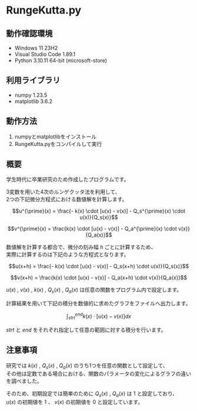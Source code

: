 # RungeKutta.py

## 動作確認環境
- Windows 11 23H2
- Visual Studio Code 1.89.1
- Python 3.10.11 64-bit (microsoft-store)

## 利用ライブラリ
- numpy 1.23.5
- matplotlib 3.6.2

## 動作方法
1. numpyとmatplotlibをインストール
2. RungeKutta.pyをコンパイルして実行

## 概要
学生時代に卒業研究のため作成したプログラムです。

3変数を用いた4次のルンゲクッタ法を利用して、  
2つの下記微分方程式における数値解を計算します。


$$u^{\prime}(x) = \frac{- k(x) \cdot [u(x) - v(x)] - Q_s^{\prime}(x) \cdot u(x)}{Q_s(x)}$$

$$v^{\prime}(x) = \frac{k(x) \cdot [u(x) - v(x)] - Q_a^{\prime}(x) \cdot v(x)}{Q_a(x)}$$


数値解を計算する都合で、微分の刻み幅 $h$ ごとに計算するため、  
実際に計算するのは下記のような方程式となります。


$$u(x+h) = \frac{- k(x) \cdot [u(x) - v(x)] - Q_s(x+h) \cdot u(x)}{Q_s(x)}$$

$$v(x+h) = \frac{k(x) \cdot [u(x) - v(x)] - Q_a(x+h) \cdot v(x)}{Q_a(x)}$$


$u(x)$ , $v(x)$ , $k(x)$ , $Q_s(x)$ , $Q_a(x)$ は任意の関数をプログラム内で設定します。

計算結果を用いて下記の積分を数値的に求めたグラフをファイルへ出力します。

$$\int_{strt}^{end} k(x) \cdot [u(x) - v(x)] dx$$

$strt$ と $end$ をそれぞれ指定して任意の範囲に対する積分を行います。

## 注意事項
研究では $k(x)$ , $Q_s(x)$ , $Q_a(x)$ のうち1つを任意の関数として設定して、  
その他は定数である場合における、関数のパラメータの変化によるグラフの違いを調べました。

そのため、初期設定では簡単のために $Q_s(x)$ , $Q_a(x)$ は $1$ と設定しており、  
$u(x)$ の初期値を $1$ 、 $v(x)$ の初期値を $0$ と設定しています。
